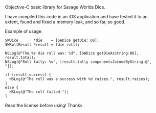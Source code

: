 Objective-C basic library for Savage Worlds Dice. 

I have compiled this code in an iOS application and have tested it
to an extent, found and fixed a memory leak, and so far, so good.

Example of usage:

    SWDice       *die    = [SWDice getDie: D8];
    SWRollResult *result = [die roll];

    NSLog(@"The %s die roll was: %d", [SWDice getDieAsString:D8], result.total);
    NSLog(@"Roll tally: %s", [result.tally componentsJoinedByString:@", "]);

    if (result.success) {
      NSLog(@"The roll was a success with %d raises.", result.raises);
    }
    else {
      NSLog(@"The roll failed.");
    }


Read the license before using! Thanks.
